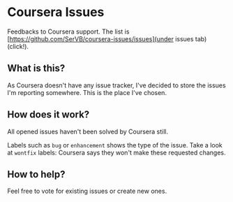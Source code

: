 # Coursera Issues
Feedbacks to Coursera support. The list is [https://github.com/SerVB/coursera-issues/issues](under issues tab) (click!).

## What is this?
As Coursera doesn't have any issue tracker, I've decided to store the issues I'm reporting somewhere. This is the place I've chosen.

## How does it work?
All opened issues haven't been solved by Coursera still.

Labels such as `bug` or `enhancement` shows the type of the issue. Take a look at `wontfix` labels: Coursera says they won't make these requested changes.

## How to help?
Feel free to vote for existing issues or create new ones.
